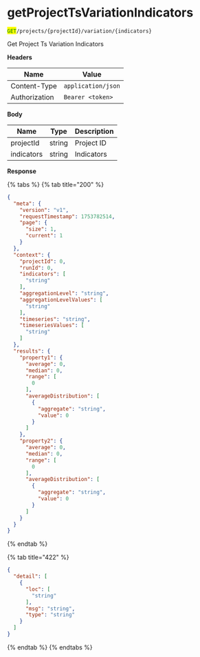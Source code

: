 # getProjectTsVariationIndicators

<mark style="color:green;">`GET`</mark>`/projects/{projectId}/variation/{indicators}`

Get Project Ts Variation Indicators

**Headers**

| Name          | Value              |
| ------------- | ------------------ |
| Content-Type  | `application/json` |
| Authorization | `Bearer <token>`   |

**Body**

| Name       | Type   | Description |
| ---------- | ------ | ----------- |
| projectId  | string | Project ID  |
| indicators | string | Indicators  |

**Response**

{% tabs %}
{% tab title="200" %}
```json
{
  "meta": {
    "version": "v1",
    "requestTimestamp": 1753782514,
    "page": {
      "size": 1,
      "current": 1
    }
  },
  "context": {
    "projectId": 0,
    "runId": 0,
    "indicators": [
      "string"
    ],
    "aggregationLevel": "string",
    "aggregationLevelValues": [
      "string"
    ],
    "timeseries": "string",
    "timeseriesValues": [
      "string"
    ]
  },
  "results": {
    "property1": {
      "average": 0,
      "median": 0,
      "range": [
        0
      ],
      "averageDistribution": [
        {
          "aggregate": "string",
          "value": 0
        }
      ]
    },
    "property2": {
      "average": 0,
      "median": 0,
      "range": [
        0
      ],
      "averageDistribution": [
        {
          "aggregate": "string",
          "value": 0
        }
      ]
    }
  }
}
```
{% endtab %}

{% tab title="422" %}
```json
{
  "detail": [
    {
      "loc": [
        "string"
      ],
      "msg": "string",
      "type": "string"
    }
  ]
}
```
{% endtab %}
{% endtabs %}

